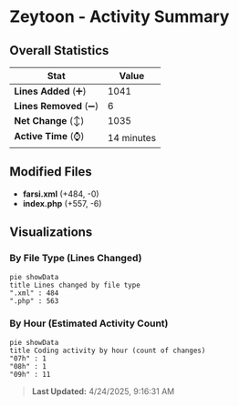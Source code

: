 # Zeytoon - Activity Summary 

## Overall Statistics

| Stat                   | Value                                                             |
| ---------------------- | ----------------------------------------------------------------- |
| **Lines Added** (➕)   | 1041                                          |
| **Lines Removed** (➖) | 6                                        |
| **Net Change** (↕)    | 1035                |
| **Active Time** (⌚)   | 14 minutes |


## Modified Files
- **farsi.xml** (+484, -0)
- **index.php** (+557, -6)

## Visualizations

### By File Type (Lines Changed)

```mermaid
pie showData
title Lines changed by file type
".xml" : 484
".php" : 563
```

### By Hour (Estimated Activity Count)

```mermaid
pie showData
title Coding activity by hour (count of changes)
"07h" : 1
"08h" : 1
"09h" : 11
```


> **Last Updated:** 4/24/2025, 9:16:31 AM
